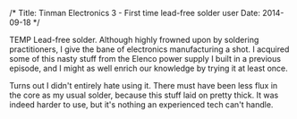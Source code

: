 /*
Title: Tinman Electronics 3 - First time lead-free solder user
Date: 2014-09-18
*/

TEMP Lead-free solder. Although highly frowned upon by soldering practitioners, I give the bane of electronics manufacturing a shot. I acquired some of this nasty stuff from the Elenco power supply I built in a previous episode, and I might as well enrich our knowledge by trying it at least once.

Turns out I didn't entirely hate using it. There must have been less flux in the core as my usual solder, because this stuff laid on pretty thick. It was indeed harder to use, but it's nothing an experienced tech can't handle.

